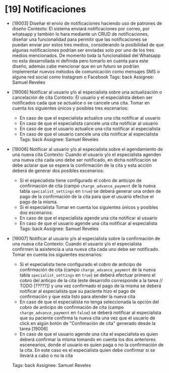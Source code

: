 # [19] Notificaciones

- [19003] Diseñar el envio de notificaciones haciendo uso de patrones de diseño
  Contexto: El sistema enviará notificaciones por correo, por whatsapp y también lo hara mediante un CRUD de notificaciones, diseñar una funcionalidad para permitir que las notificaciones se puedan enviar por estos tres medios, considerando la posibilidad de que algunas notificaciones podrían ser enviadas solo por uno de los tres medios mencionados.
  De momento toda la funcionalidad del Whatsapp no esta desarrollada ni definida pero tomarlo en cuenta para este diseño, además cabe mencionar que en un futuro se podrían implementar nuevos métodos de comunicación como mensajes SMS o alguna red social como Instagram o Facebook
  Tags: back
  Assignee: Samuel Reveles

- [19006] Notificar al usuario y/o al especialista sobre una actualización o cancelación de cita
  Contexto: El usuario y el especialista deben ser notificados cada que se actualice o se cancele una cita.
  Tomar en cuenta los siguientes únicos y posibles tres escenarios:

  - En caso de que el especialista actualice una cita notificar al usuario
  - En caso de que el especialista cancele una cita notificar al usuario
  - En caso de que el usuario actualice una cita notificar al especialista
  - En caso de que el usuario cancele una cita notificar al especialista
    Tags: back
    Assignee: Samuel Reveles

- [19006] Notificar al usuario y/o al especialista sobre el agendamiento de una nueva cita
  Contexto: Cuando el usuario y/o el especialista agenden una nueva cita cada uno debe ser notificado, en dicha notificación se debe aclarar que se espera la confirmación de la cita y esta acción deberá de generar dos posibles escenarios:

  - Si el especialista tiene configurado el cobro de anticipo de confirmación de cita (campo `charge_advance_payment` de la nueva tabla `specialist_settings` en `true`) se deberá generar una orden de pago de la confirmación de la cita para que el usuario efectue el pago de la misma.
  - Si el especialista
    Tomar en cuenta los siguientes únicos y posibles dos escenarios:
  - En caso de que el especialista agende una cita notificar al usuario
  - En caso de que el usuario agende una cita notificar al especialista
    Tags: back
    Assignee: Samuel Reveles

- [19007] Notificar al usuario y/o al especialista sobre la confirmación de una nueva cita
  Contexto: Cuando el usuario y/o el especialista confirmen la asistencia a una nueva cita cada uno debe ser notificado.
  Tomar en cuenta los siguientes escenarios:

  - Si el especialista tiene configurado el cobro de anticipo de confirmación de cita (campo `charge_advance_payment` de la nueva tabla `specialist_settings` en `true`) se deberá efectuar primero el cobro del anticpo de la cita (este desarrollo corresponde a la tarea // TODO [?????]) y una vez confirmado el pago de la misma se deberá notificar al especialista que su paciente hizo el pago de confirmación y que esta listo para atender la nueva cita
  - En caso de que el especialista no tenga seleccionada la opción del cobro de anticipo de confirmación de cita (campo `charge_advance_payment` en `false`) se deberá notificar al especialista que su paciente confirma la nueva cita una vez que el usuario de click en algún botón de "Confimación de cita" generado desde la tarea [19006]
  - En caso de que el usuario agende una cita el especialista es quien deberá confirmar la misma tomando en cuenta los dos anteriores escenearios, donde el usuario es quien paga o no la confirmación de la cita. En este caso es el especialista quien debe confirmar si se llevará a cabo o no la cita

  Tags: back
  Assignee: Samuel Reveles
